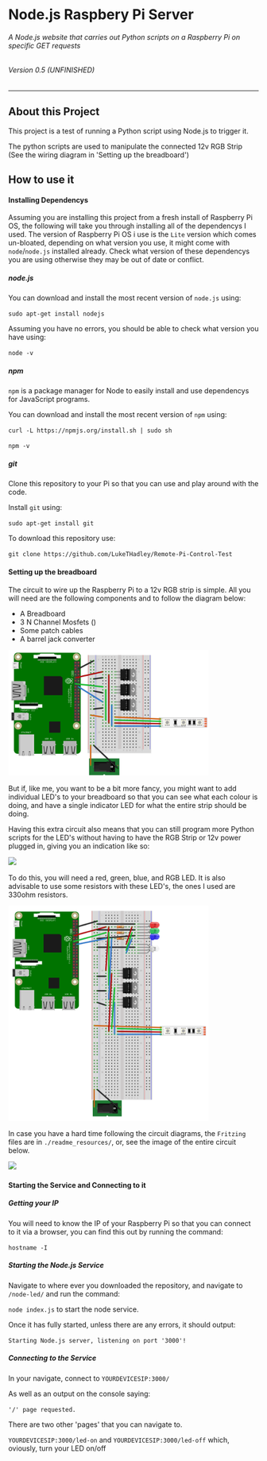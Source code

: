 # Node.js Raspbery Pi Server
###### A Node.js website that carries out Python scripts on a Raspberry Pi on specific GET requests
###### Version 0.5 (UNFINISHED)
---

## About this Project

This project is a test of running a Python script using Node.js to trigger it.

The python scripts are used to manipulate the connected 12v RGB Strip (See the wiring diagram in 'Setting up the breadboard')


## How to use it

#### Installing Dependencys

Assuming you are installing this project from a fresh install of Raspberry Pi OS, the following will take you through installing all of the dependencys I used.
The version of Raspberry Pi OS i use is the `Lite` version which comes un-bloated, depending on what version you use, it might come with `node`/`node.js` installed already. Check what version of these dependencys you are using otherwise they may be out of date or conflict.

##### node.js

You can download and install the most recent version of `node.js` using:

`sudo apt-get install nodejs`

Assuming you have no errors, you should be able to check what version you have using:

`node -v`

##### npm

`npm` is a package manager for Node to easily install and use dependencys for JavaScript programs.

You can download and install the most recent version of `npm` using:

`curl -L https://npmjs.org/install.sh | sudo sh`


`npm -v`

##### git

Clone this repository to your Pi so that you can use and play around with the code.

Install `git` using:

`sudo apt-get install git`

To download this repository use:

`git clone https://github.com/LukeTHadley/Remote-Pi-Control-Test`

#### Setting up the breadboard

The circuit to wire up the Raspberry Pi to a 12v RGB strip is simple. All you will need are the following components and to follow the diagram below:

* A Breadboard
* 3 N Channel Mosfets ()
* Some patch cables
* A barrel jack converter

<img src="./readme_resources/RPi_RGB_Strip_Blueprint_Image.png" width="80%">

But if, like me, you want to be a bit more fancy, you might want to add individual LED's to your breadboard so that you can see what each colour is doing, and have a single indicator LED for what the entire strip should be doing.

Having this extra circuit also means that you can still program more Python scripts for the LED's without having to have the RGB Strip or 12v power plugged in, giving you an indication like so:

<img src="./readme_resources/Individual_LED_GIF.gif" width="50%">

To do this, you will need a red, green, blue, and RGB LED. It is also advisable to use some resistors with these LED's, the ones I used are 330ohm resistors.

<img src="./readme_resources/RPi_RGB_Strip_With_LED_Breakout_View_Blueprint_Image.png" width="80%">

In case you have a hard time following the circuit diagrams, the `Fritzing` files are in `./readme_resources/`, or, see the image of the entire circuit below.

<img src="./readme_resources/Full_Strip_GIF.gif" width="70%">

#### Starting the Service and Connecting to it

##### Getting your IP

You will need to know the IP of your Raspberry Pi so that you can connect to it via a browser, you can find this out by running the command:

`hostname -I`

##### Starting the Node.js Service

Navigate to where ever you downloaded the repository, and navigate to `/node-led/` and run the command:

`node index.js` to start the node service.

Once it has fully started, unless there are any errors, it should output:

`Starting Node.js server, listening on port '3000'!`

##### Connecting to the Service

In your navigate, connect to `YOURDEVICESIP:3000/`



As well as an output on the console saying:

`'/' page requested.`

There are two other 'pages' that you can navigate to.

`YOURDEVICESIP:3000/led-on` and `YOURDEVICESIP:3000/led-off` which, oviously, turn your LED on/off



